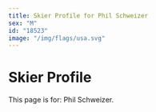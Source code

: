 ```yaml
---
title: Skier Profile for Phil Schweizer
sex: "M"
id: "18523"
image: "/img/flags/usa.svg" 
---
```


# Skier Profile

This page is for: Phil Schweizer.
    